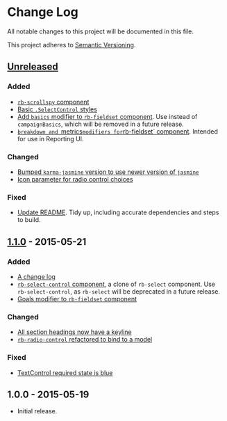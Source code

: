 # Change Log

All notable changes to this project will be documented in this file.

This project adheres to [Semantic Versioning](http://semver.org/).

## [Unreleased][unreleased]

### Added

- [`rb-scrollspy` component](https://github.com/rockabox/rbx_ui_components/pull/140)
- [Basic `.SelectControl` styles](https://github.com/rockabox/rbx_ui_components/pull/146)
- [Add `basics` modifier to `rb-fieldset` component](https://github.com/rockabox/rbx_ui_components/pull/144). Use instead of `campaignBasics`, which will be removed in a future release.
- [`breakdown and `metrics` modifiers for `rb-fieldset` component](https://github.com/rockabox/rbx_ui_components/pull/155). Intended for use in Reporting UI.

### Changed
- [Bumped `karma-jasmine` version to use newer version of `jasmine`](https://github.com/rockabox/rbx_ui_components/pull/154)
- [Icon parameter for radio control choices](https://github.com/rockabox/rbx_ui_components/pull/153)

### Fixed

- [Update README](https://github.com/rockabox/rbx_ui_components/pull/145). Tidy up, including accurate dependencies and steps to build.

## [1.1.0] - 2015-05-21

### Added

- [A change log](https://github.com/rockabox/rbx_ui_components/pull/141)
- [`rb-select-control` component](https://github.com/rockabox/rbx_ui_components/pull/139), a clone of `rb-select` component. Use `rb-select-control`, as `rb-select` will be deprecated in a future release.
- [Goals modifier to `rb-fieldset` component](https://github.com/rockabox/rbx_ui_components/pull/136)

### Changed

- [All section headings now have a keyline](https://github.com/rockabox/rbx_ui_components/pull/138)
- [`rb-radio-control` refactored to bind to a model](https://github.com/rockabox/rbx_ui_components/pull/137)

### Fixed

- [TextControl required state is blue](https://github.com/rockabox/rbx_ui_components/pull/142)

## 1.0.0 - 2015-05-19

- Initial release.

[unreleased]: https://github.com/rockabox/rbx_ui_components/compare/1.1.0...HEAD
[1.1.0]: https://github.com/rockabox/rbx_ui_components/compare/1.0.0...1.1.0
